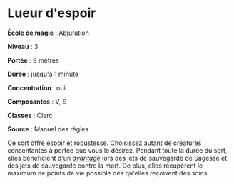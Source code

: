 # Lueur d'espoir

**École de magie** : Abjuration

**Niveau** : 3

**Portée** : 9 mètres

**Durée** : jusqu'à 1 minute

**Concentration** : oui

**Composantes** : V, S

**Classes** : Clerc

**Source** : Manuel des règles

Ce sort offre espoir et robustesse. Choisissez autant de créatures consentantes à portée que vous le désirez. Pendant toute la durée du sort, elles bénéficient d'un [_avantage_](/utiliser-les-caracteristiques/#avantage-et-desavantage) lors des jets de sauvegarde de Sagesse et des jets de sauvegarde contre la mort. De plus, elles récupèrent le maximum de points de vie possible dès qu'elles reçoivent des soins.
